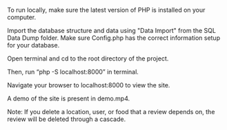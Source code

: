 To run locally, make sure the latest version of PHP is installed on your computer.

Import the database structure and data using "Data Import" from the SQL Data Dump folder. Make sure Config.php has the correct information setup for your database.

Open terminal and cd to the root directory of the project.

Then, run “php -S localhost:8000” in terminal.

Navigate your browser to localhost:8000 to view the site.

A demo of the site is present in demo.mp4.


Note: If you delete a location, user, or food that a review depends on, the review will be deleted through a cascade.